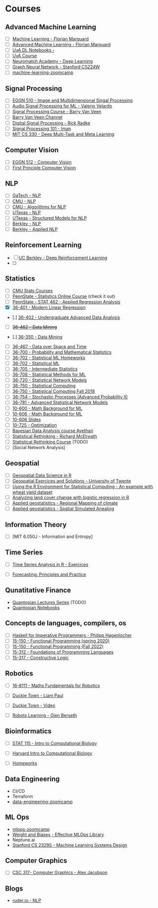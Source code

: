 # Courses

## Advanced Machine Learning

- [ ] [Machine Learning - Florian Marquard](https://pad.gwdg.de/s/Machine_Learning_For_Physicists_2021#)
- [ ] [Advanced Machine Learning - Florian Marquard](https://pad.gwdg.de/s/2021_AdvancedMachineLearningForScience)
- [ ] [UvA DL Notebooks - ](https://uvadlc-notebooks.readthedocs.io/en/latest/index.html)
- [ ] [UvA Course](https://uvadlc.github.io/)
- [ ] [Neuromatch Academy - Deep Learning](https://deeplearning.neuromatch.io/tutorials/intro.html)
- [ ] [Graph Neural Network - Stanford CS224W](https://pytorch-geometric.readthedocs.io/en/latest/get_started/colabs.html#stanford-cs224w-tutorials)
- [ ] [machine-learning-zoomcamp](https://github.com/DataTalksClub/machine-learning-zoomcamp?tab=readme-ov-file)

## Signal Processing

- [ ] [EGGN 510 - Image and Multidimensional Singal Processing](https://www.youtube.com/watch?v=rbY-JRQEDUU&list=PLyED3W677ALNv8Htn0f9Xh-AHe1aZPftv)
- [ ] [Audio Signal Processing for ML - Valerio Velardo](https://www.youtube.com/playlist?list=PL-wATfeyAMNqIee7cH3q1bh4QJFAaeNv0)
- [ ] [Signal Processing Course - Barry Van Veen](https://allsignalprocessing.com/course-introduction-information/)
- [ ] [Barry Van Veen Channel](https://www.youtube.com/playlist?list=PL-wATfeyAMNqIee7cH3q1bh4QJFAaeNv0)
- [ ] [Digital Signal Processing - Rick Radke](https://www.youtube.com/playlist?list=PLuh62Q4Sv7BUSzx5Jr8Wrxxn-U10qG1et)
- [ ] [Signal Processing 101 - Iman](https://www.youtube.com/playlist?list=PLJ-OcUCIty7evBmHvYRv66RcuziszpSFB)
- [ ] [MIT CS 330 - Deep Multi-Task and Meta Learning](https://cs330.stanford.edu/)

## Computer Vision

- [ ] [EGGN 512 - Computer Vision](https://www.youtube.com/watch?v=skaQfPQFSyY&list=PL4B3F8D4A5CAD8DA3)
- [ ] [First Principle Computer Vision](https://www.youtube.com/@firstprinciplesofcomputerv3258/playlists)

## NLP

- [ ] [GaTech - NLP](https://www.cc.gatech.edu/classes/AY2020/cs7650_spring/#schedule)
- [ ] [CMU - NLP](http://demo.clab.cs.cmu.edu/NLP/)
- [ ] [CMU - Algorithms for NLP](http://demo.clab.cs.cmu.edu/11711fa19/)
- [ ] [UTexas - NLP](https://www.cs.utexas.edu/~gdurrett/courses/fa2019/cs388.shtml)
- [ ] [UTexas - Structured Models for NLP](https://www.cs.utexas.edu/~gdurrett/courses/fa2017/cs395t.shtml)
- [ ] [Berkley - NLP](https://people.ischool.berkeley.edu/~dbamman/nlp20.html)
- [ ] [Berkley - Applied NLP](https://people.ischool.berkeley.edu/~dbamman/info256.html)

## Reinforcement Learning

- [ ] [UC Berkley - Deep Reinforcement Learning](http://rail.eecs.berkeley.edu/deeprlcourse/)
- [ ] 


## Statistics

- [ ] [CMU Stats Courses](https://www.coursicle.com/cmu/courses/STA/)
- [ ] [PennState - Statistics Online Course](https://online.stat.psu.edu/statprogram/) (check it out)
- [ ] [PennState - STAT 462 - Applied Regression Analysis](https://online.stat.psu.edu/stat462/)
- [X] [36-401 - Modern Linear Regression](https://www.stat.cmu.edu/~larry/=stat401/)
- [.] [36-402 - Undergraduate Advanced Data Analysis](https://www.stat.cmu.edu/~cshalizi/uADA/19/)
- [ ] ~~[36-462 - Data Mining](https://www.stat.cmu.edu/~ryantibs/datamining/)~~
- [.] [36-350 - Data Mining](https://www.stat.cmu.edu/~cshalizi/350/)
- [ ] [36-467 - Data over Space and Time](https://www.stat.cmu.edu/~cshalizi/dst/18/)
- [ ] [36-700 - Probability and Mathematical Statistics](https://www.stat.cmu.edu/~jinglei/spring19.shtml)
- [ ] [36-702 - Statistical ML Homeworks](http://www.cs.cmu.edu/~10702/Calendar/calendar.html)
- [ ] [36-702 - Statistical ML](https://www.stat.cmu.edu/~ryantibs/statml/)
- [ ] [36-705 - Intermediate Statistics](https://www.stat.cmu.edu/~larry/=stat705/)
- [ ] [36-708 - Statistical Methods for ML](https://www.stat.cmu.edu/~larry/=sml/)
- [ ] [36-720 - Statistical Network Models](https://www.stat.cmu.edu/~cshalizi/networks/16-1/)
- [ ] [36-750 - Statistical Computing](https://36-750.github.io/)
- [ ] [36-750 - Statistical Computing Fall 2018](https://www.stat.cmu.edu/~ryantibs/statcomp-F18/)
- [ ] [36-754 - Stochastic Processes (Advanced Probability II)](https://www.stat.cmu.edu/~cshalizi/754/)
- [ ] [36-781 - Advanced Statistical Network Models](https://www.stat.cmu.edu/~cshalizi/networks/16-2/)
- [ ] [10-600 - Math Background for ML](https://www.youtube.com/watch?v=BpjlCKjWwrM&list=PL7y-1rk2cCsA339crwXMWUaBRuLBvPBCg&index=18)
- [ ] [10-606 - Math Background for ML](https://www.youtube.com/playlist?list=PL7y-1rk2cCsAqRtWoZ95z-GMcecVG5mzA)
- [ ] [10-606 Slides](https://www.cs.cmu.edu/~mgormley/courses/606-607-f18/schedule.html)
- [ ] [10-725 - Optimization](http://www.cs.cmu.edu/~ggordon/10725-F12/schedule.html)
- [ ] [Bayesian Data Analysis course Avethari](https://avehtari.github.io/BDA_course_Aalto/index.html)
- [ ] [Statistical Rethinking - Richard McElreath](https://civil.colorado.edu/~balajir/CVEN6833/bayes-resources/RM-StatRethink-Bayes.pdf)
- [ ] [Statistical Rethinking Course](https://github.com/rmcelreath/stat_rethinking_2023) (TODO)
- [ ] [Social Network Analysis]

## Geospatial

- [ ] [Geospatial Data Science in R](https://zia207.github.io/geospatial-r-github.io/index.html)
- [ ] [Geospatial Exercices and Solutions - University of Twente](https://www.css.cornell.edu/faculty/dgr2/teach/index.html#nanjing-normal-university)
- [ ] [Using the R Environment for Statistical Computing - An example with wheat yield dataset](https://www.css.cornell.edu/faculty/dgr2/_static/files/R_PDF/mhw.pdf)
- [ ] [Analyzing land cover change with logistic regression in R](https://www.css.cornell.edu/faculty/dgr2/_static/files/R_PDF/lcc.pdf)
- [ ] [Applied geostatistics - Regional Mapping of climate](https://www.css.cornell.edu/faculty/dgr2/_static/files/R_PDF/exRKGLS.pdf)
- [ ] [Applied geostatistics - Spatial Simulated Anealing](https://www.css.cornell.edu/faculty/dgr2/_static/files/R_PDF/exRKGLS.pdf)

## Information Theory

- [ ] [MIT 6.050J - Information and Entropy]


## Time Series


- [ ] [Time Series Analysis in R - Exercices](https://www.css.cornell.edu/faculty/dgr2/_static/files/R_PDF/exTSA.pdf)
- [ ] [Forecasting: Principles and Practice](https://otexts.com/fpp3/)


## Qunatitative Finance

- [Quantopian Lectures Series](https://www.youtube.com/watch?v=W-TlWzwM208&list=PLRFLF1OxMm_UL7WUWM31iynp0jMVf_vLW) (TODO)
- [Quantopian Notebooks](https://github.com/quantopian/research_public)


## Concepts de languages, compilers, os

- [ ] [Haskell for Imperative Programmers - Philipp Hagenlocher](https://www.youtube.com/playlist?list=PLe7Ei6viL6jGp1Rfu0dil1JH1SHk9bgDV)
- [ ] [15-150 - Functional Programming (spring 2020)](https://www.cs.cmu.edu/~me/courses/15-150-Spring2020/)
- [ ] [15-150 - Functional Programming (Fall 2022)](http://www.cs.cmu.edu/~15150/lect.html)
- [ ] [15-312 - Foundations of Programming Languages](https://www.cs.cmu.edu/~crary/312/index.html)
- [ ] [15-317 - Constructive Logic](http://www.cs.cmu.edu/~crary/317-f22/schedule.html)

## Robotics

- [ ] [16-8111 - Maths Fundamentals for Robotics](http://www.cs.cmu.edu/~me/courses/811/mathfund.html)
- [ ] [Duckie Town - Liam Paul](https://www.duckietown.org/guides/start-learning)
- [ ] [Duckie Town - Video](https://vimeo.com/showcase/8807247)
- [ ] [Robots Learning - Glen Berseth](https://neo-x.github.io/teaching/)



## Bioinformatics

- [ ] [STAT 115 - Intro to Computational Biology](https://www.youtube.com/playlist?list=PLeB-Dlq-v6taAXK6ZCGfqImrNWJzFt3p3)
- [ ] [Harvard Intro to Computational Biology](https://liulab-dfci.github.io/bioinfo-combio/)
- [ ] [Homeworks](https://github.com/stat115/Homework_2020)


## Data Engineering

- CI/CD
- Terraform
- [data-engineering-zoomcamp](https://github.com/DataTalksClub/data-engineering-zoomcamp)

## ML Ops

- [mlops-zoomcamp](https://github.com/DataTalksClub/mlops-zoomcamp)
- [Weight and Biases - Effective MLOps Library](https://www.wandb.courses/pages/w-b-courses)
- Neptune.ai
- [Stanford CS 2329S - Machine Learning Systems Design](https://stanford-cs329s.github.io/syllabus.html)


## Computer Graphics

- [ ] [CSC 317- Computer Graphics - Alex Jacobson](https://github.com/alecjacobson/computer-graphics-csc317#lectureschedule)



## Blogs

- [ruder.io - NLP](https://www.ruder.io/)
